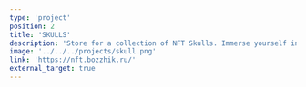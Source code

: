```yaml
---
type: 'project'
position: 2
title: 'SKULLS'
description: 'Store for a collection of NFT Skulls. Immerse yourself in the art and crypto world with our collection'
image: '../../../projects/skull.png'
link: 'https://nft.bozzhik.ru/'
external_target: true
---
```

